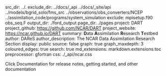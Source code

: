 src_dir: ../.
exclude_dir: ../docs/_api
             ../docs/_site/api
             ../models/bgrid_solo/fms_src
             ../observations/obs_converters/NCEP
             ../assimilation_code/programs/system_simulation
exclude: mpisetup.f90
         obs_seq.F
output_dir: ./ford_output
page_dir: ./pages
project: DART
project_github: https://github.com/NCAR/DART
project_website: https://ncar.github.io/DART
summary: **D**ata **A**ssimilation **R**esearch **T**estbed
author: DAReS
author_description: The NCAR Data Assimilation Research Section
display: public
source: false
graph: true
graph_maxdepth: 3
coloured_edges: true
search: true
md_extensions: markdown.extensions.toc
preprocessor: gfortran
css: ./_api/ncar.css

Click Documentation for release notes, getting started, and other documentation
